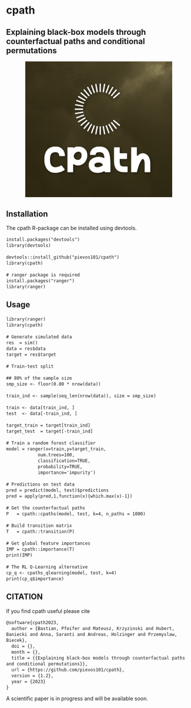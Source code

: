 # cpath

## Explaining black-box models through counterfactual paths and conditional permutations

<p align="center">
<img src="https://github.com/pievos101/cpath/blob/main/logo.png" width="400">
</p>


## Installation
The cpath R-package can be installed using devtools.

```{r}
install.packages("devtools")
library(devtools)

devtools::install_github("pievos101/cpath")
library(cpath)

# ranger package is required 
install.packages("ranger")
library(ranger)
```

## Usage

```{r}
library(ranger)
library(cpath)

# Generate simulated data
res  = sim()
data = res$data
target = res$target

# Train-test split 

## 80% of the sample size
smp_size <- floor(0.80 * nrow(data))

train_ind <- sample(seq_len(nrow(data)), size = smp_size)

train <- data[train_ind, ]
test  <- data[-train_ind, ]

target_train = target[train_ind]
target_test  = target[-train_ind]

# Train a random forest classifier
model = ranger(x=train,y=target_train, 
            num.trees=100, 
            classification=TRUE, 
            probability=TRUE, 
            importance='impurity')

# Predictions on test data
pred = predict(model, test)$predictions
pred = apply(pred,1,function(x){which.max(x)-1})

# Get the counterfactual paths
P   = cpath::cpaths(model, test, k=4, n_paths = 1000)

# Build transition matrix 
T   = cpath::transition(P)

# Get global feature importances
IMP = cpath::importance(T)
print(IMP)

# The RL Q-Learning alternative
cp_q <- cpaths_qlearning(model, test, k=4)
print(cp_q$importance)
```

## CITATION
If you find cpath useful please cite 

```
@software{cpath2023,
  author = {Bastian, Pfeifer and Mateusz, Krzyzinski and Hubert, Baniecki and Anna, Saranti and Andreas, Holzinger and Przemyslaw, Biecek},
  doi = {},
  month = {},
  title = {{Explaining black-box models through counterfactual paths and conditional permutations}},
  url = {https://github.com/pievos101/cpath},
  version = {1.2},
  year = {2023}
}
```

A scientific paper is in progress and will be available soon.